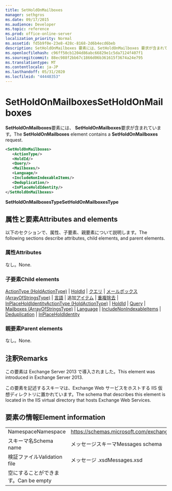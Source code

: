 ```yaml
---
title: SetHoldOnMailboxes
manager: sethgros
ms.date: 09/17/2015
ms.audience: Developer
ms.topic: reference
ms.prod: office-online-server
localization_priority: Normal
ms.assetid: fd5b9f0e-23e8-428c-8168-2d6b4ecd6beb
description: SetHoldOnMailboxes 要素には、SetHoldOnMailboxes 要求が含まれています。
ms.openlocfilehash: c96ff50cb1204d86abc66829e1c5da7124f407f1
ms.sourcegitcommit: 88ec988f2bb67c1866d06b361615f3674a24e795
ms.translationtype: MT
ms.contentlocale: ja-JP
ms.lasthandoff: 05/31/2020
ms.locfileid: "44448353"
---
```

# <a name="setholdonmailboxes"></a><span data-ttu-id="2573a-103">SetHoldOnMailboxes</span><span class="sxs-lookup"><span data-stu-id="2573a-103">SetHoldOnMailboxes</span></span>

<span data-ttu-id="2573a-104">**SetHoldOnMailboxes**要素には、 **SetHoldOnMailboxes**要求が含まれています。</span><span class="sxs-lookup"><span data-stu-id="2573a-104">The **SetHoldOnMailboxes** element contains a **SetHoldOnMailboxes** request.</span></span> 
  
```XML
<SetHoldOnMailboxes>
   <ActionType/>
   <HoldId/>
   <Query/>
   <Mailboxes/>
   <Language/>
   <IncludeNonIndexableItems/>
   <Deduplication/>
   <InPlaceHoldIdentity/>
</SetHoldOnMailboxes>
```

 <span data-ttu-id="2573a-105">**SetHoldOnMailboxesType**</span><span class="sxs-lookup"><span data-stu-id="2573a-105">**SetHoldOnMailboxesType**</span></span>
## <a name="attributes-and-elements"></a><span data-ttu-id="2573a-106">属性と要素</span><span class="sxs-lookup"><span data-stu-id="2573a-106">Attributes and elements</span></span>

<span data-ttu-id="2573a-107">以下のセクションで、属性、子要素、親要素について説明します。</span><span class="sxs-lookup"><span data-stu-id="2573a-107">The following sections describe attributes, child elements, and parent elements.</span></span>
  
### <a name="attributes"></a><span data-ttu-id="2573a-108">属性</span><span class="sxs-lookup"><span data-stu-id="2573a-108">Attributes</span></span>

<span data-ttu-id="2573a-109">なし。</span><span class="sxs-lookup"><span data-stu-id="2573a-109">None.</span></span>
  
### <a name="child-elements"></a><span data-ttu-id="2573a-110">子要素</span><span class="sxs-lookup"><span data-stu-id="2573a-110">Child elements</span></span>

<span data-ttu-id="2573a-111">[ActionType (HoldActionType)](actiontype-holdactiontype.md)  | [HoldId](holdid.md)  | [クエリ](query.md)  | [メールボックス (ArrayOfStringsType)](mailboxes-arrayofstringstype.md)  | [言語](language.md)  | 追加[アイテム](includenonindexableitems.md)  | [重複除去](deduplication.md)  | [InPlaceHoldIdentity](inplaceholdidentity.md)</span><span class="sxs-lookup"><span data-stu-id="2573a-111">[ActionType (HoldActionType)](actiontype-holdactiontype.md) | [HoldId](holdid.md) | [Query](query.md) | [Mailboxes (ArrayOfStringsType)](mailboxes-arrayofstringstype.md) | [Language](language.md) | [IncludeNonIndexableItems](includenonindexableitems.md) | [Deduplication](deduplication.md) | [InPlaceHoldIdentity](inplaceholdidentity.md)</span></span>
  
### <a name="parent-elements"></a><span data-ttu-id="2573a-112">親要素</span><span class="sxs-lookup"><span data-stu-id="2573a-112">Parent elements</span></span>

<span data-ttu-id="2573a-113">なし。</span><span class="sxs-lookup"><span data-stu-id="2573a-113">None.</span></span>
  
## <a name="remarks"></a><span data-ttu-id="2573a-114">注釈</span><span class="sxs-lookup"><span data-stu-id="2573a-114">Remarks</span></span>

<span data-ttu-id="2573a-115">この要素は Exchange Server 2013 で導入されました。</span><span class="sxs-lookup"><span data-stu-id="2573a-115">This element was introduced in Exchange Server 2013.</span></span>
  
<span data-ttu-id="2573a-116">この要素を記述するスキーマは、Exchange Web サービスをホストする IIS 仮想ディレクトリに置かれています。</span><span class="sxs-lookup"><span data-stu-id="2573a-116">The schema that describes this element is located in the IIS virtual directory that hosts Exchange Web Services.</span></span>
  
## <a name="element-information"></a><span data-ttu-id="2573a-117">要素の情報</span><span class="sxs-lookup"><span data-stu-id="2573a-117">Element information</span></span>

|||
|:-----|:-----|
|<span data-ttu-id="2573a-118">Namespace</span><span class="sxs-lookup"><span data-stu-id="2573a-118">Namespace</span></span>  <br/> |https://schemas.microsoft.com/exchange/services/2006/messages  <br/> |
|<span data-ttu-id="2573a-119">スキーマ名</span><span class="sxs-lookup"><span data-stu-id="2573a-119">Schema name</span></span>  <br/> |<span data-ttu-id="2573a-120">メッセージスキーマ</span><span class="sxs-lookup"><span data-stu-id="2573a-120">Messages schema</span></span>  <br/> |
|<span data-ttu-id="2573a-121">検証ファイル</span><span class="sxs-lookup"><span data-stu-id="2573a-121">Validation file</span></span>  <br/> |<span data-ttu-id="2573a-122">メッセージ .xsd</span><span class="sxs-lookup"><span data-stu-id="2573a-122">Messages.xsd</span></span>  <br/> |
|<span data-ttu-id="2573a-123">空にすることができます。</span><span class="sxs-lookup"><span data-stu-id="2573a-123">Can be empty</span></span>  <br/> ||
   

